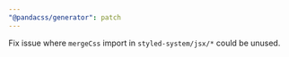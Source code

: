 ```yaml
---
"@pandacss/generator": patch
---
```


Fix issue where `mergeCss` import in `styled-system/jsx/*` could be unused.

